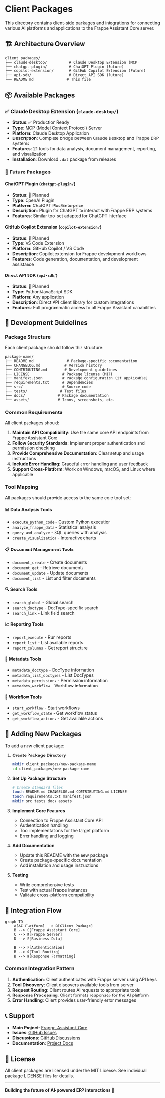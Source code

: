 # Client Packages

This directory contains client-side packages and integrations for connecting various AI platforms and applications to the Frappe Assistant Core server.

## 🏗️ Architecture Overview

```
client_packages/
├── claude-desktop/          # Claude Desktop Extension (MCP)
├── chatgpt-plugin/          # ChatGPT Plugin (Future)
├── copilot-extension/       # GitHub Copilot Extension (Future)
├── api-sdk/                 # Direct API SDK (Future)
└── README.md               # This file
```

## 📦 Available Packages

### ✅ **Claude Desktop Extension** (`claude-desktop/`)
- **Status**: ✅ Production Ready
- **Type**: MCP (Model Context Protocol) Server
- **Platform**: Claude Desktop Application
- **Description**: Complete bridge between Claude Desktop and Frappe ERP systems
- **Features**: 21 tools for data analysis, document management, reporting, and visualization
- **Installation**: Download `.dxt` package from releases

### 🚧 **Future Packages**

#### **ChatGPT Plugin** (`chatgpt-plugin/`)
- **Status**: 🔮 Planned
- **Type**: OpenAI Plugin
- **Platform**: ChatGPT Plus/Enterprise
- **Description**: Plugin for ChatGPT to interact with Frappe ERP systems
- **Features**: Similar tool set adapted for ChatGPT interface

#### **GitHub Copilot Extension** (`copilot-extension/`)
- **Status**: 🔮 Planned
- **Type**: VS Code Extension
- **Platform**: GitHub Copilot / VS Code
- **Description**: Copilot extension for Frappe development workflows
- **Features**: Code generation, documentation, and development assistance

#### **Direct API SDK** (`api-sdk/`)
- **Status**: 🔮 Planned
- **Type**: Python/JavaScript SDK
- **Platform**: Any application
- **Description**: Direct API client library for custom integrations
- **Features**: Full programmatic access to all Frappe Assistant capabilities

## 🔧 Development Guidelines

### Package Structure

Each client package should follow this structure:

```
package-name/
├── README.md               # Package-specific documentation
├── CHANGELOG.md           # Version history
├── CONTRIBUTING.md        # Development guidelines
├── LICENSE               # Package license (MIT)
├── manifest.json         # Package configuration (if applicable)
├── requirements.txt      # Dependencies
├── src/                  # Source code
├── tests/               # Test files
├── docs/               # Package documentation
└── assets/             # Icons, screenshots, etc.
```

### Common Requirements

All client packages should:

1. **Maintain API Compatibility**: Use the same core API endpoints from Frappe Assistant Core
2. **Follow Security Standards**: Implement proper authentication and permission checking
3. **Provide Comprehensive Documentation**: Clear setup and usage instructions
4. **Include Error Handling**: Graceful error handling and user feedback
5. **Support Cross-Platform**: Work on Windows, macOS, and Linux where applicable

### Tool Mapping

All packages should provide access to the same core tool set:

#### 📊 **Data Analysis Tools**
- `execute_python_code` - Custom Python execution
- `analyze_frappe_data` - Statistical analysis
- `query_and_analyze` - SQL queries with analysis
- `create_visualization` - Interactive charts

#### 📋 **Document Management Tools**
- `document_create` - Create documents
- `document_get` - Retrieve documents
- `document_update` - Update documents
- `document_list` - List and filter documents

#### 🔍 **Search Tools**
- `search_global` - Global search
- `search_doctype` - DocType-specific search
- `search_link` - Link field search

#### 📈 **Reporting Tools**
- `report_execute` - Run reports
- `report_list` - List available reports
- `report_columns` - Get report structure

#### 🔧 **Metadata Tools**
- `metadata_doctype` - DocType information
- `metadata_list_doctypes` - List DocTypes
- `metadata_permissions` - Permission information
- `metadata_workflow` - Workflow information

#### 🔄 **Workflow Tools**
- `start_workflow` - Start workflows
- `get_workflow_state` - Get workflow status
- `get_workflow_actions` - Get available actions

## 🚀 Adding New Packages

To add a new client package:

1. **Create Package Directory**
   ```bash
   mkdir client_packages/new-package-name
   cd client_packages/new-package-name
   ```

2. **Set Up Package Structure**
   ```bash
   # Create standard files
   touch README.md CHANGELOG.md CONTRIBUTING.md LICENSE
   touch requirements.txt manifest.json
   mkdir src tests docs assets
   ```

3. **Implement Core Features**
   - Connection to Frappe Assistant Core API
   - Authentication handling
   - Tool implementations for the target platform
   - Error handling and logging

4. **Add Documentation**
   - Update this README with the new package
   - Create package-specific documentation
   - Add installation and usage instructions

5. **Testing**
   - Write comprehensive tests
   - Test with actual Frappe instances
   - Validate cross-platform compatibility

## 🔗 Integration Flow

```mermaid
graph TD
    A[AI Platform] --> B[Client Package]
    B --> C[Frappe Assistant Core]
    C --> D[Frappe Server]
    D --> E[Business Data]
    
    B --> F[Authentication]
    B --> G[Tool Routing]
    B --> H[Response Formatting]
```

### Common Integration Pattern

1. **Authentication**: Client authenticates with Frappe server using API keys
2. **Tool Discovery**: Client discovers available tools from server
3. **Request Routing**: Client routes AI requests to appropriate tools
4. **Response Processing**: Client formats responses for the AI platform
5. **Error Handling**: Client provides user-friendly error messages

## 📞 Support

- **Main Project**: [Frappe_Assistant_Core](https://github.com/clinu/Frappe_Assistant_Core)
- **Issues**: [GitHub Issues](https://github.com/clinu/Frappe_Assistant_Core/issues)
- **Discussions**: [GitHub Discussions](https://github.com/clinu/Frappe_Assistant_Core/discussions)
- **Documentation**: [Project Docs](https://github.com/clinu/Frappe_Assistant_Core/blob/main/docs/)

## 📄 License

All client packages are licensed under the MIT License. See individual package LICENSE files for details.

---

**Building the future of AI-powered ERP interactions** 🚀